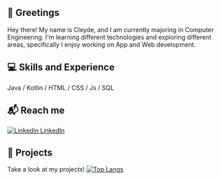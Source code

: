 ## 📌 Greetings
Hey there! My name is Cleyde, and I am currently majoring in Computer Engineering.
I'm learning different technologies and exploring different areas, specifically I enjoy working on App and Web development.

## 💻 Skills and Experience
Java / Kotlin / HTML / CSS / Js / SQL

## 📬 Reach me
[![Linkedin](https://i.stack.imgur.com/gVE0j.png) LinkedIn](https://www.linkedin.com/in/cleyde-varela/)

## 📂 Projects
Take a look at my projects! 
[![Top Langs](https://github-readme-stats.vercel.app/api/top-langs/?username=cleyde-varela)](https://github.com/anuraghazra/github-readme-stats)

